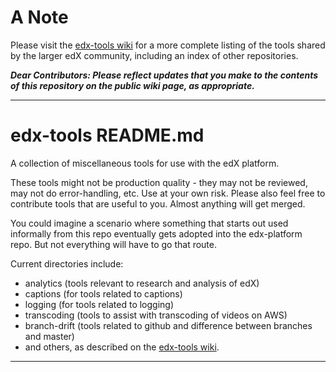 A Note
======

Please visit the [edx-tools wiki](https://github.com/openedx/edx-tools/wiki) for a more complete listing of the tools shared by the larger edX community, including an index of other repositories.

***Dear Contributors: Please reflect updates that you make to the contents of this repository on the public wiki page, as appropriate.***

----

edx-tools README.md
===================

A collection of miscellaneous tools for use with the edX platform.

These tools might not be production quality - they may not be reviewed, may not do
error-handling, etc.  Use at your own risk.  Please also feel free to contribute tools
that are useful to you.  Almost anything will get merged.

You could imagine a scenario where something that starts out used informally from this
repo eventually gets adopted into the edx-platform repo.  But not everything will have to
go that route.

Current directories include:
 - analytics (tools relevant to research and analysis of edX)
 - captions (for tools related to captions)
 - logging (for tools related to logging)
 - transcoding (tools to assist with transcoding of videos on AWS)
 - branch-drift (tools related to github and difference between branches and master)
 - and others, as described on the [edx-tools wiki](https://github.com/openedx/edx-tools/wiki).

---
 

